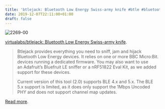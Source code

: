 ```yaml
---
title: 'btlejack: Bluetooth Low Energy Swiss-army knife #btle #bluetooth'
date: 2019-12-07T22:11:00+01:00
draft: false
---
```


![2269-00](https://cdn-blog.adafruit.com/uploads/2019/12/2269-00.jpg)

[virtualabs/btlejack: Bluetooth Low Energy Swiss-army knife](https://github.com/virtualabs/btlejack).

> Btlejack provides everything you need to sniff, jam and hijack Bluetooth Low Energy devices. It relies on one or more BBC Micro:Bit. devices running a dedicated firmware. You may also want to use an Adafruit’s Bluefruit LE sniffer or a nRF51822 Eval Kit, as we added support for these devices.
> 
> Current version of this tool (2.0) supports BLE 4.x and 5.x. The BLE 5.x support is limited, as it does only support the 1Mbps Uncoded PHY and does not support channel map updates.

[Read more](https://github.com/virtualabs/btlejack).